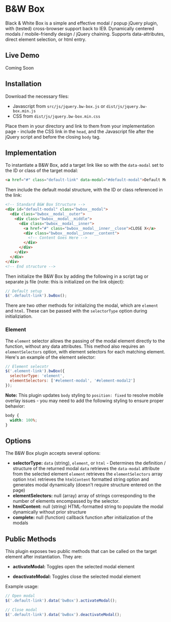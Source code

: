 # B&W Box

Black & White Box is a simple and effective modal / popup jQuery plugin, with (tested) cross-browser support back to IE9. Dynamically centered modals / mobile-friendly design / jQuery chaining. Supports data-attributes, direct element selection, or html entry.

## Live Demo

Coming Soon

## Installation

Download the necessary files:

* Javascript from `src/js/jquery.bw-box.js` or `dist/js/jquery.bw-box.min.js`
* CSS from `dist/js/jquery.bw-box.min.css`

Place them in your directory and link to them from your implementation page - include the CSS link in the `head`, and the Javascript file after the jQuery script and before the closing `body` tag.

## Implementation

To instantiate a B&W Box, add a target link like so with the `data-modal` set to the ID or class of the target modal:

```html
<a href="#" class="default-link" data-modal="#default-modal">Default Modal</a>
```

Then include the default modal structure, with the ID or class referenced in the link:

```html
<!-- Standard B&W Box Structure -->
<div id="default-modal" class="bwbox__modal">
  <div class="bwbox__modal__outer">
    <div class="bwbox__modal__middle">
      <div class="bwbox__modal__inner">
        <a href="#" class="bwbox__modal__inner__close">CLOSE X</a>
        <div class="bwbox__modal__inner__content">
          <!-- Content Goes Here -->
        </div>
      </div>
    </div>
  </div>
</div>
<!-- End structure -->
```

Then initialize the B&W Box by adding the following in a script tag or separate js file (note: this is initialized on the link object):

```javascript
// Default setup
$('.default-link').bwBox();
```

There are two other methods for initializing the modal, which are `element` and `html`. These can be passed with the `selectorType` option during initializiation.

### Element

The `element` selector allows the passing of the modal element directly to the function, without any data attributes. This method also requires an `elementSelectors` option, with element selectors for each matching element. Here's an example of the element selector:

```javascript
// Element selecotr
$('.element-link').bwBox({
  selectorType: 'element',
  elementSelectors: ['#element-modal', '#element-modal2']
});
```

**Note:** This plugin updates `body` styling to `position: fixed` to resolve mobile overlay issues - you may need to add the following styling to ensure proper behavior:

```css
body {
  width: 100%;
}
```

## Options

The B&W Box plugin accepts several options:

* **selectorType:** `data` (string), `element`, or `html` - Determines the definition / structure of the returned modal
`data` retrieves the `data-modal` attribute from the selected element
`element` retrieves the `elementSelectors` array option
`html` retrieves the `htmlContent` formatted string option and generates modal dynamically (doesn't require structure entered on the page)
* **elementSelectors:** null (array) array of strings corresponding to the number of elements encompassed by the selector.
* **htmlContent:** null (string) HTML-formatted string to populate the modal dynamically without prior structure
* **complete:** null (function) callback function after initialization of the modals

## Public Methods

This plugin exposes two public methods that can be called on the target element after instantiation. They are:

* **activateModal:** Toggles open the selected modal element

* **deactivateModal:** Toggles close the selected modal element

Example usage:

```javascript
// Open modal
$('.default-link').data('bwBox').activateModal();

// Close modal
$('.default-link').data('bwBox').deactivateModal();
```
